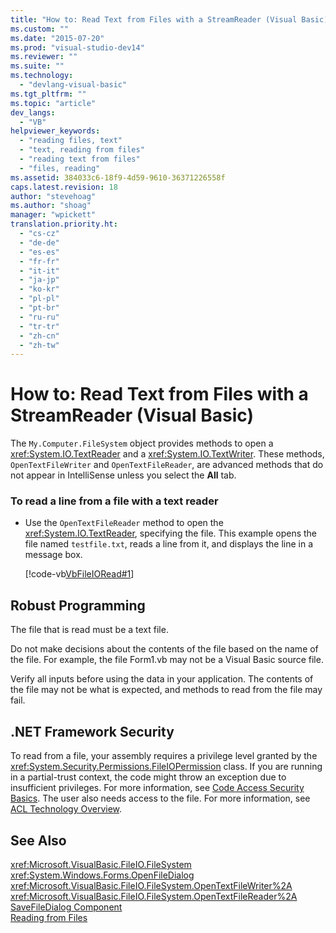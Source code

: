 ```yaml
---
title: "How to: Read Text from Files with a StreamReader (Visual Basic) | Microsoft Docs"
ms.custom: ""
ms.date: "2015-07-20"
ms.prod: "visual-studio-dev14"
ms.reviewer: ""
ms.suite: ""
ms.technology: 
  - "devlang-visual-basic"
ms.tgt_pltfrm: ""
ms.topic: "article"
dev_langs: 
  - "VB"
helpviewer_keywords: 
  - "reading files, text"
  - "text, reading from files"
  - "reading text from files"
  - "files, reading"
ms.assetid: 384033c6-18f9-4d59-9610-36371226558f
caps.latest.revision: 18
author: "stevehoag"
ms.author: "shoag"
manager: "wpickett"
translation.priority.ht: 
  - "cs-cz"
  - "de-de"
  - "es-es"
  - "fr-fr"
  - "it-it"
  - "ja-jp"
  - "ko-kr"
  - "pl-pl"
  - "pt-br"
  - "ru-ru"
  - "tr-tr"
  - "zh-cn"
  - "zh-tw"
---
```

# How to: Read Text from Files with a StreamReader (Visual Basic)
The `My.Computer.FileSystem` object provides methods to open a <xref:System.IO.TextReader> and a <xref:System.IO.TextWriter>. These methods, `OpenTextFileWriter` and `OpenTextFileReader`, are advanced methods that do not appear in IntelliSense unless you select the **All** tab.  
  
### To read a line from a file with a text reader  
  
-   Use the `OpenTextFileReader` method to open the <xref:System.IO.TextReader>, specifying the file. This example opens the file named `testfile.txt`, reads a line from it, and displays the line in a message box.  
  
     [!code-vb[VbFileIORead#1](../../../../visual-basic/developing-apps/programming/drives-directories-files/codesnippet/VisualBasic/how-to-read-text-from-files-with-a-streamreader_1.vb)]  
  
## Robust Programming  
 The file that is read must be a text file.  
  
 Do not make decisions about the contents of the file based on the name of the file. For example, the file Form1.vb may not be a Visual Basic source file.  
  
 Verify all inputs before using the data in your application. The contents of the file may not be what is expected, and methods to read from the file may fail.  
  
## .NET Framework Security  
 To read from a file, your assembly requires a privilege level granted by the <xref:System.Security.Permissions.FileIOPermission> class. If you are running in a partial-trust context, the code might throw an exception due to insufficient privileges. For more information, see [Code Access Security Basics](../Topic/Code%20Access%20Security%20Basics.md). The user also needs access to the file. For more information, see [ACL Technology Overview](http://msdn.microsoft.com/en-us/06fbf66d-6f02-4378-b863-b2f12e349045).  
  
## See Also  
 <xref:Microsoft.VisualBasic.FileIO.FileSystem>   
 <xref:System.Windows.Forms.OpenFileDialog>   
 <xref:Microsoft.VisualBasic.FileIO.FileSystem.OpenTextFileWriter%2A>   
 <xref:Microsoft.VisualBasic.FileIO.FileSystem.OpenTextFileReader%2A>   
 [SaveFileDialog Component](../Topic/SaveFileDialog%20Component%20\(Windows%20Forms\).md)   
 [Reading from Files](../../../../visual-basic/developing-apps/programming/drives-directories-files/reading-from-files.md)